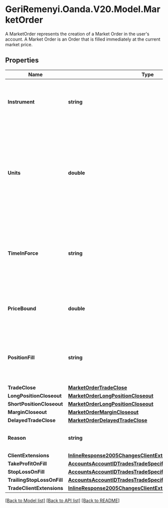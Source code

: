 # GeriRemenyi.Oanda.V20.Model.MarketOrder
A MarketOrder represents the creation of a Market Order in the user's account. A Market Order is an Order that is filled immediately at the current market price.
## Properties

Name | Type | Description | Notes
------------ | ------------- | ------------- | -------------
**Instrument** | **string** | Instrument name identifier. Used by clients to refer to an Instrument. | [optional] 
**Units** | **double** | The quantity requested to be filled by the Market Order. A posititive number of units results in a long Order, and a negative number of units results in a short Order. | [optional] 
**TimeInForce** | **string** | The time-in-force requested for the Market Order. Restricted to FOK or IOC for a MarketOrder. | [optional] 
**PriceBound** | **double** | The worst price that the client is willing to have the Market Order filled at. | [optional] 
**PositionFill** | **string** | Specification of how Positions in the Account are modified when the Order is filled. | [optional] 
**TradeClose** | [**MarketOrderTradeClose**](MarketOrderTradeClose.md) |  | [optional] 
**LongPositionCloseout** | [**MarketOrderLongPositionCloseout**](MarketOrderLongPositionCloseout.md) |  | [optional] 
**ShortPositionCloseout** | [**MarketOrderLongPositionCloseout**](MarketOrderLongPositionCloseout.md) |  | [optional] 
**MarginCloseout** | [**MarketOrderMarginCloseout**](MarketOrderMarginCloseout.md) |  | [optional] 
**DelayedTradeClose** | [**MarketOrderDelayedTradeClose**](MarketOrderDelayedTradeClose.md) |  | [optional] 
**Reason** | **string** | The reason that the Market Order was created | [optional] 
**ClientExtensions** | [**InlineResponse2005ChangesClientExtensions**](InlineResponse2005ChangesClientExtensions.md) |  | [optional] 
**TakeProfitOnFill** | [**AccountsAccountIDTradesTradeSpecifierOrdersTakeProfit**](AccountsAccountIDTradesTradeSpecifierOrdersTakeProfit.md) |  | [optional] 
**StopLossOnFill** | [**AccountsAccountIDTradesTradeSpecifierOrdersStopLoss**](AccountsAccountIDTradesTradeSpecifierOrdersStopLoss.md) |  | [optional] 
**TrailingStopLossOnFill** | [**AccountsAccountIDTradesTradeSpecifierOrdersTrailingStopLoss**](AccountsAccountIDTradesTradeSpecifierOrdersTrailingStopLoss.md) |  | [optional] 
**TradeClientExtensions** | [**InlineResponse2005ChangesClientExtensions**](InlineResponse2005ChangesClientExtensions.md) |  | [optional] 

[[Back to Model list]](../README.md#documentation-for-models) [[Back to API list]](../README.md#documentation-for-api-endpoints) [[Back to README]](../README.md)

